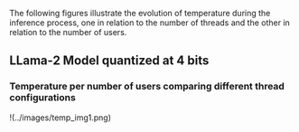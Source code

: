 The following figures illustrate the evolution of temperature during the inference process, one in relation to the number of threads and the other in relation to the number of users.

LLama-2 Model quantized at 4 bits
---------------------------------

### Temperature per number of users comparing different thread configurations

!(../images/temp_img1.png)
